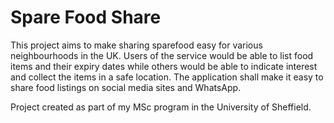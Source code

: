 # Spare Food Share

This project aims to make sharing sparefood easy for various neighbourhoods in the UK. Users of the service would be able to list food items and their expiry dates while others would be able to indicate interest and collect the items in a safe location. The application shall make it easy to share food listings on social media sites and WhatsApp.

Project created as part of my MSc program in the University of Sheffield.
